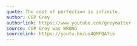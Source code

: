 ```yaml
---
quote: The cost of perfection is infinite.
author: CGP Grey
authorlink: https://www.youtube.com/greymatter
source: CGP Grey was WRONG
sourcelink: https://youtu.be/ua4QMFQATco
---
```

